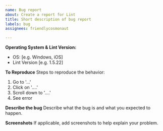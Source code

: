 ```yaml
---
name: Bug report
about: Create a report for Lint
title: Short description of bug report
labels: bug
assignees: friendlycosmonaut

---
```


**Operating System & Lint Version:**
 - OS: [e.g. Windows, iOS]
 - Lint Version [e.g. 1.5.22]

**To Reproduce**
Steps to reproduce the behavior:
1. Go to '...'
2. Click on '....'
3. Scroll down to '....'
4. See error

**Describe the bug**
Describe what the bug is and what you expected to happen.

**Screenshots**
If applicable, add screenshots to help explain your problem.
